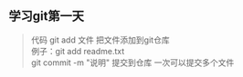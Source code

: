 ## 学习git第一天
> 代码
git add 文件 把文件添加到git仓库  
例子：git add readme.txt  
git commit -m "说明" 提交到仓库 一次可以提交多个文件  